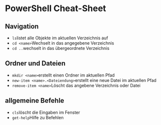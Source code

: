 # PowerShell Cheat-Sheet

## Navigation
- `ls`listet alle Objekte im aktuellen Verzeichnis auf
- `cd <name>`Wechselt in das angegebene Verzeichnis
- `cd ..`wechselt in das übergeordnete Verzeichnis

## Ordner und Dateien
- `mkdir <name>`erstellt einen Ordner im aktuellen Pfad
- `new-item <name>.<Dateiendung>`erstellt eine neue Datei im aktuellen Pfad
- `remove-item <name>`Löscht das angebene Verzeichnis oder Datei

## allgemeine Befehle
- `cls`löscht die Eingaben im Fenster
- `get-help`Hilfe zu Befehlen